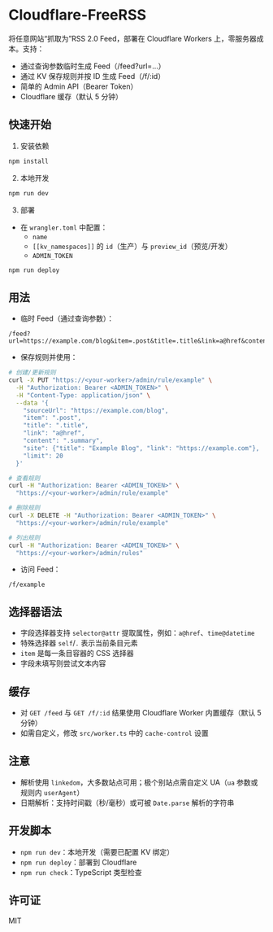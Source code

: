# Cloudflare-FreeRSS

将任意网站“抓取为”RSS 2.0 Feed，部署在 Cloudflare Workers 上，零服务器成本。支持：
- 通过查询参数临时生成 Feed（/feed?url=...）
- 通过 KV 保存规则并按 ID 生成 Feed（/f/:id）
- 简单的 Admin API（Bearer Token）
- Cloudflare 缓存（默认 5 分钟）

## 快速开始

1) 安装依赖

```bash
npm install
```

2) 本地开发

```bash
npm run dev
```

3) 部署

- 在 `wrangler.toml` 中配置：
  - `name`
  - `[[kv_namespaces]]` 的 `id`（生产）与 `preview_id`（预览/开发）
  - `ADMIN_TOKEN`

```bash
npm run deploy
```

## 用法

- 临时 Feed（通过查询参数）：

```
/feed?url=https://example.com/blog&item=.post&title=.title&link=a@href&content=.summary&limit=20
```

- 保存规则并使用：

```bash
# 创建/更新规则
curl -X PUT "https://<your-worker>/admin/rule/example" \
  -H "Authorization: Bearer <ADMIN_TOKEN>" \
  -H "Content-Type: application/json" \
  --data '{
    "sourceUrl": "https://example.com/blog",
    "item": ".post",
    "title": ".title",
    "link": "a@href",
    "content": ".summary",
    "site": {"title": "Example Blog", "link": "https://example.com"},
    "limit": 20
  }'

# 查看规则
curl -H "Authorization: Bearer <ADMIN_TOKEN>" \
  "https://<your-worker>/admin/rule/example"

# 删除规则
curl -X DELETE -H "Authorization: Bearer <ADMIN_TOKEN>" \
  "https://<your-worker>/admin/rule/example"

# 列出规则
curl -H "Authorization: Bearer <ADMIN_TOKEN>" \
  "https://<your-worker>/admin/rules"
```

- 访问 Feed：

```
/f/example
```

## 选择器语法

- 字段选择器支持 `selector@attr` 提取属性，例如：`a@href`、`time@datetime`
- 特殊选择器 `self`/`.` 表示当前条目元素
- `item` 是每一条目容器的 CSS 选择器
- 字段未填写则尝试文本内容

## 缓存

- 对 `GET /feed` 与 `GET /f/:id` 结果使用 Cloudflare Worker 内置缓存（默认 5 分钟）
- 如需自定义，修改 `src/worker.ts` 中的 `cache-control` 设置

## 注意

- 解析使用 `linkedom`，大多数站点可用；极个别站点需自定义 UA（`ua` 参数或规则内 `userAgent`）
- 日期解析：支持时间戳（秒/毫秒）或可被 `Date.parse` 解析的字符串

## 开发脚本

- `npm run dev`：本地开发（需要已配置 KV 绑定）
- `npm run deploy`：部署到 Cloudflare
- `npm run check`：TypeScript 类型检查

## 许可证

MIT
